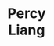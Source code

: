 ---
layout: page
title: <b>Percy</b> <br> Liang
description: Stanford University, Together
img: assets/img/percy.jpeg
redirect: https://cs.stanford.edu/~pliang/
importance: 11
category: organizer
---